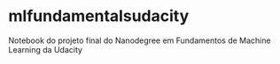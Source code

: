 # mlfundamentalsudacity
Notebook do projeto final do Nanodegree em Fundamentos de Machine Learning da Udacity
